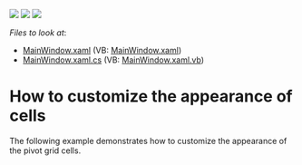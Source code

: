 <!-- default badges list -->
![](https://img.shields.io/endpoint?url=https://codecentral.devexpress.com/api/v1/VersionRange/128578546/13.1.6%2B)
[![](https://img.shields.io/badge/Open_in_DevExpress_Support_Center-FF7200?style=flat-square&logo=DevExpress&logoColor=white)](https://supportcenter.devexpress.com/ticket/details/E2517)
[![](https://img.shields.io/badge/📖_How_to_use_DevExpress_Examples-e9f6fc?style=flat-square)](https://docs.devexpress.com/GeneralInformation/403183)
<!-- default badges end -->
<!-- default file list -->
*Files to look at*:

* [MainWindow.xaml](./CS/CustomAppearance/MainWindow.xaml) (VB: [MainWindow.xaml](./VB/CustomAppearance/MainWindow.xaml))
* [MainWindow.xaml.cs](./CS/CustomAppearance/MainWindow.xaml.cs) (VB: [MainWindow.xaml.vb](./VB/CustomAppearance/MainWindow.xaml.vb))
<!-- default file list end -->
# How to customize the appearance of cells


<p>The following example demonstrates how to customize the appearance of the pivot grid cells.<br />
</p>

<br/>


